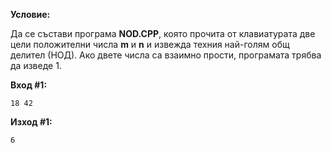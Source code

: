 **Условие:**

Да се състави програма **NOD.CPP**, която прочита от клавиатурата две цели положителни числа **m** и **n** и извежда техния най-голям общ делител (НОД). Ако двете числа са взаимно прости, програмата трябва да изведе 1.

**Вход #1:**

	18 42

**Изход #1:**

	6

